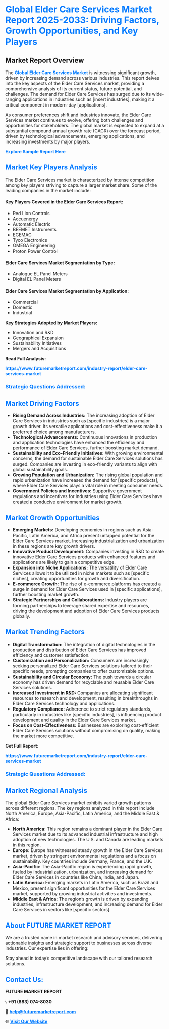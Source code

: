 <h1 style="color: #007BFF;">Global Elder Care Services Market Report 2025-2033: Driving Factors, Growth Opportunities, and Key Players</h1>

<section id="overview">
<h2>Market Report Overview</h2>
<p>The <a href="https://www.futuremarketreport.com/industry-report/elder-care-services-market" style="color: #007BFF; text-decoration: none;"><strong>Global Elder Care Services Market</strong></a> is witnessing significant growth, driven by increasing demand across various industries. This report delves into the key aspects of the Elder Care Services market, providing a comprehensive analysis of its current status, future potential, and challenges. The demand for Elder Care Services has surged due to its wide-ranging applications in industries such as [insert industries], making it a critical component in modern-day [applications].</p>
<p>As consumer preferences shift and industries innovate, the Elder Care Services market continues to evolve, offering both challenges and opportunities for stakeholders. The global market is expected to expand at a substantial compound annual growth rate (CAGR) over the forecast period, driven by technological advancements, emerging applications, and increasing investments by major players.</p>
</section>

<section id="overview">
<p><a href="https://www.futuremarketreport.com/request-sample/reportId=34506" style="color: #007BFF; text-decoration: none;"><strong>Explore Sample Report Here</strong></a></p>
</section>

<section id="key-players">
<h2 style="color: #007BFF;">Market Key Players Analysis</h2>
<p>The Elder Care Services market is characterized by intense competition among key players striving to capture a larger market share. Some of the leading companies in the market include:</p>
<h4>Key Players Covered in the Elder Care Services Report:</h4>
<ul><li>Red Lion Controls</li><li>Accuenergy</li><li>Automatic Electric</li><li>BEEMET Instruments</li><li>EGEMAC</li><li>Tyco Electronics</li><li>OMEGA Engineering</li><li>Proton Power Control</li></ul>
<h4>Elder Care Services Market Segmentation by Type:</h4>
<ul><li>Analogue EL Panel Meters</li><li>Digital EL Panel Meters</li></ul>

<h4>Elder Care Services Market Segmentation by Application:</h4>
<ul><li>Commercial</li><li>Domestic</li><li>Industrial</li></ul>
<p><strong>Key Strategies Adopted by Market Players:</strong></p>
<ul>
<li>Innovation and R&D</li>
<li>Geographical Expansion</li>
<li>Sustainability Initiatives</li>
<li>Mergers and Acquisitions</li>
</ul>
</section>

<section>
<p><strong>Read Full Analysis: </strong></p><a href="https://www.futuremarketreport.com/industry-report/elder-care-services-market" style="color: #007BFF; text-decoration: none;"><strong>https://www.futuremarketreport.com/industry-report/elder-care-services-market</strong></a>
<h3 style="color: #007BFF;">Strategic Questions Addressed:</h3>
</section>

<section id="driving-factors">
<h2 style="color: #007BFF;">Market Driving Factors</h2>
<ul>
<li><strong>Rising Demand Across Industries:</strong> The increasing adoption of Elder Care Services in industries such as [specific industries] is a major growth driver. Its versatile applications and cost-effectiveness make it a preferred choice among manufacturers.</li>
<li><strong>Technological Advancements:</strong> Continuous innovations in production and application technologies have enhanced the efficiency and performance of Elder Care Services, further boosting market demand.</li>
<li><strong>Sustainability and Eco-Friendly Initiatives:</strong> With growing environmental concerns, the demand for sustainable Elder Care Services solutions has surged. Companies are investing in eco-friendly variants to align with global sustainability goals.</li>
<li><strong>Growing Population and Urbanization:</strong> The rising global population and rapid urbanization have increased the demand for [specific products], where Elder Care Services plays a vital role in meeting consumer needs.</li>
<li><strong>Government Policies and Incentives:</strong> Supportive government regulations and incentives for industries using Elder Care Services have created a conducive environment for market growth.</li>
</ul>
</section>

<section id="growth-opportunities">
<h2 style="color: #007BFF;">Market Growth Opportunities</h2>
<ul>
<li><strong>Emerging Markets:</strong> Developing economies in regions such as Asia-Pacific, Latin America, and Africa present untapped potential for the Elder Care Services market. Increasing industrialization and urbanization in these regions are key growth drivers.</li>
<li><strong>Innovative Product Development:</strong> Companies investing in R&D to create innovative Elder Care Services products with enhanced features and applications are likely to gain a competitive edge.</li>
<li><strong>Expansion into Niche Applications:</strong> The versatility of Elder Care Services allows it to be utilized in niche markets such as [specific niches], creating opportunities for growth and diversification.</li>
<li><strong>E-commerce Growth:</strong> The rise of e-commerce platforms has created a surge in demand for Elder Care Services used in [specific applications], further boosting market growth.</li>
<li><strong>Strategic Partnerships and Collaborations:</strong> Industry players are forming partnerships to leverage shared expertise and resources, driving the development and adoption of Elder Care Services products globally.</li>
</ul>
</section>

<section id="trending-factors">
<h2 style="color: #007BFF;">Market Trending Factors</h2>
<ul>
<li><strong>Digital Transformation:</strong> The integration of digital technologies in the production and distribution of Elder Care Services has improved efficiency and customer satisfaction.</li>
<li><strong>Customization and Personalization:</strong> Consumers are increasingly seeking personalized Elder Care Services solutions tailored to their specific needs, prompting companies to offer customizable options.</li>
<li><strong>Sustainability and Circular Economy:</strong> The push towards a circular economy has driven demand for recyclable and reusable Elder Care Services solutions.</li>
<li><strong>Increased Investment in R&D:</strong> Companies are allocating significant resources to research and development, resulting in breakthroughs in Elder Care Services technology and applications.</li>
<li><strong>Regulatory Compliance:</strong> Adherence to strict regulatory standards, particularly in industries like [specific industries], is influencing product development and quality in the Elder Care Services market.</li>
<li><strong>Focus on Cost-Effectiveness:</strong> Businesses are exploring cost-efficient Elder Care Services solutions without compromising on quality, making the market more competitive.</li>
</ul>
</section>

<section>
<p><strong>Get Full Report: </strong></p><a href="https://www.futuremarketreport.com/industry-report/elder-care-services-market" style="color: #007BFF; text-decoration: none;"><strong>https://www.futuremarketreport.com/industry-report/elder-care-services-market</strong></a>
<h3 style="color: #007BFF;">Strategic Questions Addressed:</h3>
</section>


<section id="regional-analysis">
<h2 style="color: #007BFF;">Market Regional Analysis</h2>
<p>The global Elder Care Services market exhibits varied growth patterns across different regions. The key regions analyzed in this report include North America, Europe, Asia-Pacific, Latin America, and the Middle East & Africa:</p>
<ul>
<li><strong>North America:</strong> This region remains a dominant player in the Elder Care Services market due to its advanced industrial infrastructure and high adoption of new technologies. The U.S. and Canada are leading markets in this region.</li>
<li><strong>Europe:</strong> Europe has witnessed steady growth in the Elder Care Services market, driven by stringent environmental regulations and a focus on sustainability. Key countries include Germany, France, and the U.K.</li>
<li><strong>Asia-Pacific:</strong> The Asia-Pacific region is experiencing rapid growth, fueled by industrialization, urbanization, and increasing demand for Elder Care Services in countries like China, India, and Japan.</li>
<li><strong>Latin America:</strong> Emerging markets in Latin America, such as Brazil and Mexico, present significant opportunities for the Elder Care Services market, supported by growing industrial activities and investments.</li>
<li><strong>Middle East & Africa:</strong> The region’s growth is driven by expanding industries, infrastructure development, and increasing demand for Elder Care Services in sectors like [specific sectors].</li>
</ul>
</section>

<footer>
<h2 style="color: #007BFF;">About FUTURE MARKET REPORT</h2>
<p>We are a trusted name in market research and advisory services, delivering actionable insights and strategic support to businesses across diverse industries. Our expertise lies in offering:</p>

<p>Stay ahead in today’s competitive landscape with our tailored research solutions.</p>

<h2 style="color: #007BFF;">Contact Us:</h2>
<p><strong>FUTURE MARKET REPORT</strong></p>
<p>📞 <strong>+91 (883) 074-8030</strong></p>
<p>📧 <strong><a href="mailto:help@futuremarketreport.com" style="color: #007BFF;">help@futuremarketreport.com</a></strong></p>
<p>🌐 <strong><a href="https://www.futuremarketreport.com/" style="color: #007BFF;">Visit Our Website</a></strong></p>
</footer>